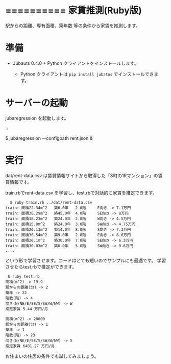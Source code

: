 ==========
 家賃推測(Ruby版)
==========

駅からの距離、専有面積、築年数 等の条件から家賃を推測します。


準備
====

- Jubauts 0.4.0 + Python クライアントをインストールします。

  - Python クライアントは `pip install jubatus` でインストールできます。


サーバーの起動
==============

jubaregression を起動します。

::

 $ jubaregression --configpath rent.json &


実行
============
dat/rent-data.csv は賃貸情報サイトから取得した「S町の1Rマンション」の賃貸情報です。

train.rbでrent-data.csv を学習し、test.rbで対話的に家賃を推定できます。

```
  $ ruby train.rb ../dat/rent-data.csv
train: 面積22.34m^2	築6.0年	2.0階	 E向き -> 7.1万円
train: 面積38.29m^2	築45.0年	4.0階	 SE向き -> 8万円
train: 面積18.23m^2	築24.0年	2.0階	 W向き -> 4.5万円
train: 面積15.0m^2	築24.0年	3.0階	 SW向き -> 4.75万円
train: 面積20.13m^2	築14.0年	8.0階	 S向き -> 7.3万円
train: 面積36.54m^2	築9.0年	2.0階	 E向き -> 8.6万円
train: 面積20.1m^2	築30.0年	7.0階	 SE向き -> 6.3万円
train: 面積30.03m^2	築0.0年	5.0階	 SW向き -> 9.6万円
....
```
という形で学習させます。コードはとても短いのでサンプルにも最適です。
学習させたらtest.rbで推定ができます。
```
 $ ruby test.rb
面積(m^2) -> 19.9
駅からの距離(分) -> 2
築年 -> 22
階数(階) -> 4
向き(N/NE/E/SE/S/SW/W/NW) -> W
推定家賃 5.44 万円/月

面積(m^2) -> 20000
駅からの距離(分) -> 1
築年 -> 1
階数(階) -> 23
向き(N/NE/E/SE/S/SW/W/NW) -> S
推定家賃 6481.27 万円/月
```

お住まいの住居の条件でも試してみましょう。